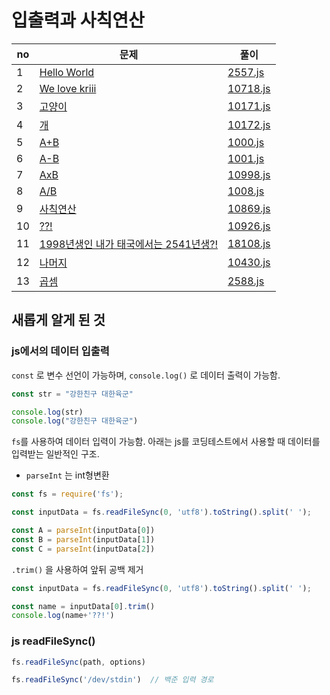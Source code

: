# 입출력과 사칙연산

|no|문제|풀이|
|---|----|----|
|1|[Hello World](https://www.acmicpc.net/problem/2557)|[2557.js](src/2557.js)|
|2|[We love kriii](https://www.acmicpc.net/problem/10718)|[10718.js](src/10718.js)|
|3|[고양이](https://www.acmicpc.net/problem/10171)|[10171.js](src/10171.js)|
|4|[개](https://www.acmicpc.net/problem/10171)|[10172.js](src/10172.js)|
|5|[A+B](https://www.acmicpc.net/problem/1000)|[1000.js](src/1000.js)|
|6|[A-B](https://www.acmicpc.net/problem/1001)|[1001.js](src/1001.js)|
|7|[AxB](https://www.acmicpc.net/problem/10998)|[10998.js](src/10998.js)|
|8|[A/B](https://www.acmicpc.net/problem/1008)|[1008.js](src/1008.js)|
|9|[사칙연산](https://www.acmicpc.net/problem/10869)|[10869.js](src/10869.js)|
|10|[??!](https://www.acmicpc.net/problem/10926)|[10926.js](src/10926.js)|
|11|[1998년생인 내가 태국에서는 2541년생?!](https://www.acmicpc.net/problem/18108)|[18108.js](src/18108.js)|
|12|[나머지](https://www.acmicpc.net/problem/10430)|[10430.js](src/10430.js)|
|13|[곱셈](https://www.acmicpc.net/problem/2588)|[2588.js](src/2588.js)|

## 새롭게 알게 된 것
### js에서의 데이터 입출력

`const` 로 변수 선언이 가능하며, `console.log()` 로 데이터 출력이 가능함.
```javascript
const str = "강한친구 대한육군"

console.log(str)
console.log("강한친구 대한육군")
```

`fs`를 사용하여 데이터 입력이 가능함. 아래는 js를 코딩테스트에서 사용할 때 데이터를 입력받는 일반적인 구조.
+ `parseInt` 는 int형변환
```javascript
const fs = require('fs');

const inputData = fs.readFileSync(0, 'utf8').toString().split(' ');

const A = parseInt(inputData[0])
const B = parseInt(inputData[1])
const C = parseInt(inputData[2])
```

`.trim()` 을 사용하여 앞뒤 공백 제거
```javascript
const inputData = fs.readFileSync(0, 'utf8').toString().split(' ');

const name = inputData[0].trim()
console.log(name+'??!')
```


### js readFileSync()
```javascript
fs.readFileSync(path, options)

fs.readFileSync('/dev/stdin')  // 백준 입력 경로
```
